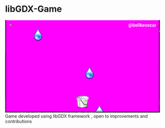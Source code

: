 # libGDX-Game
![alt text](https://github.com/scarnation/libGDX-Game/blob/master/bucket%20catch.PNG)
Game developed using libGDX framework , open to improvements and contributions 
